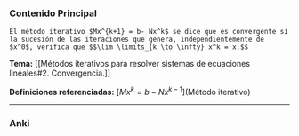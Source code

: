 ### Contenido Principal

```ad-formal
El método iterativo $Mx^{k+1} = b- Nx^k$ se dice que es convergente si la sucesión de las iteraciones que genera, independientemente de $x^0$, verifica que $$\lim \limits_{k \to \infty} x^k = x.$$
```

**Tema:** [[Métodos iterativos para resolver sistemas de ecuaciones lineales#2. Convergencia.]]

**Definiciones referenciadas:** [$Mx^k = b-Nx^{k-1}$](Método iterativo)

---
### Anki
